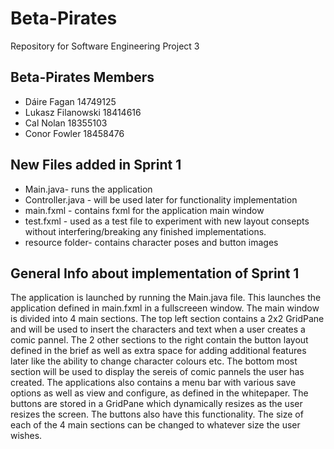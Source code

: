 # Beta-Pirates
Repository for Software Engineering Project 3

## Beta-Pirates Members
- Dáire Fagan 14749125
- Lukasz Filanowski 18414616
- Cal Nolan 18355103
- Conor Fowler 18458476

## New Files added in Sprint 1
- Main.java- runs the application
- Controller.java - will be used later for functionality implementation
- main.fxml - contains fxml for the application main window 
- test.fxml - used as a test file to experiment with new layout consepts without interfering/breaking any finished implementations.
- resource folder- contains character poses and button images

## General Info about implementation of Sprint 1

The application is launched by running the Main.java file. This launches the application defined in main.fxml in a fullscreeen window. The main window is divided into 4 main sections. The top left section contains a 2x2 GridPane and will be used to insert the characters and text when a user creates a comic pannel. The 2 other sections to the right contain the button layout defined in the brief as well as extra space for adding additional features later like the ability to change character colours etc. The bottom most section will be used to display the sereis of comic pannels the user has created. The applications also contains a menu bar with various save options as well as view and configure, as defined in the whitepaper. The buttons are stored in a GridPane which dynamically resizes as the user resizes the screen. The buttons also have this functionality. The size of each of the 4 main sections can be changed to whatever size the user wishes. 

